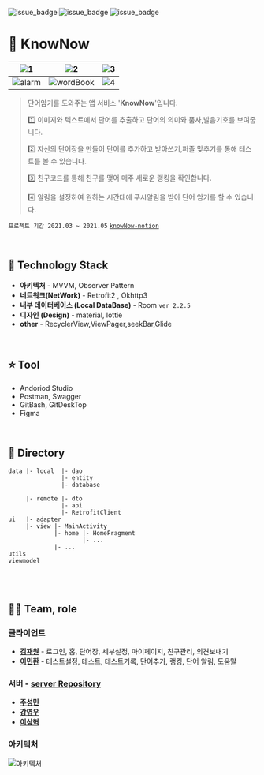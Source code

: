 ![issue_badge](https://img.shields.io/github/contributors/knowNow-Team/client)
![issue_badge](https://img.shields.io/github/license/knowNow-Team/client)
![issue_badge](https://img.shields.io/github/languages/top/knowNow-Team/client)

# 📝 KnowNow

![1](https://user-images.githubusercontent.com/55980680/123798069-ceb44180-d921-11eb-9956-381583df46d0.png)  |   ![2](https://user-images.githubusercontent.com/55980680/123798074-cf4cd800-d921-11eb-9c65-eaf9456cff3a.png) | ![3](https://user-images.githubusercontent.com/55980680/123798077-cfe56e80-d921-11eb-97ce-7ddecd18cd97.png) |
:-------------------------:|:-------------------------:|:-------------------------:
![alarm](https://user-images.githubusercontent.com/55980680/123798060-cd831480-d921-11eb-9f3e-7ea0bfba6bd4.png)  |   ![wordBook](https://user-images.githubusercontent.com/55980680/123798081-cfe56e80-d921-11eb-9fae-a35b41ff9b4d.png) | ![4](https://user-images.githubusercontent.com/55980680/123798050-ca882400-d921-11eb-9315-9e22ccc0e59b.png) 

> 단어암기를 도와주는 앱 서비스 '**KnowNow**'입니다.
>
> 1️⃣ 이미지와 텍스트에서 단어를 추출하고 단어의 의미와 품사,발음기호를 보여줍니다.
>
> 2️⃣ 자신의 단어장을 만들어 단어를 추가하고 받아쓰기,퍼즐 맞추기를 통해 테스트를 볼 수 있습니다.
>
> 3️⃣ 친구코드를 통해 친구를 맺어 매주 새로운 랭킹을 확인합니다.
>
> 4️⃣ 알림을 설정하여 원하는 시간대에 푸시알림을 받아 단어 암기를 할 수 있습니다.


`프로젝트 기간 2021.03 ~ 2021.05`
[`knowNow-notion`](https://www.notion.so/knowNow-7b40919b365e4356bf1960409f26215a)



<br>

## 📌 Technology Stack

- **아키텍처**  -  MVVM, Observer Pattern
- **네트워크(NetWork)**  -  Retrofit2 , Okhttp3
- **내부 데이터베이스 (Local DataBase)**  -  Room `ver 2.2.5`
- **디자인 (Design)**  -  material, lottie
- **other** - RecyclerView,ViewPager,seekBar,Glide


<br>

## ⭐ Tool

- Andoriod Studio
- Postman, Swagger
- GitBash, GitDeskTop
- Figma

<br>

## 🌳 Directory

```
data |- local  |- dao 
               |- entity
               |- database
               
     |- remote |- dto
               |- api
               |- RetrofitClient
ui   |- adapter 
     |- view |- MainActivity
             |- home |- HomeFragment
                     |- ...
             |- ...
utils
viewmodel 
```

<br>


<br>


## 👩‍💻 Team, role

### 클라이언트

- **[김재원](https://github.com/ashwon12)** - 로그인, 홈, 단어장, 세부설정, 마이페이지, 친구관리, 의견보내기
- **[이민환](https://github.com/minhvvan)** - 테스트설정, 테스트, 테스트기록, 단어추가, 랭킹, 단어 알림, 도움말


### 서버 - [server Repository](https://github.com/knowNow-Team)
- **[주성민](https://github.com/god9599)** 
- **[강영우](https://github.com/rdd9223)** 
- **[이상혁](https://github.com/ksshlee)** 


### 아키텍처
![아키텍처](https://user-images.githubusercontent.com/55980680/123812194-da5a3500-d92e-11eb-805a-759b262a7fd0.png)


